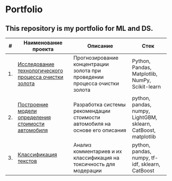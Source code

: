 # Portfolio

## This repository is my portfolio for ML and DS.

| #    | Наименование проекта                | Описание                                                     | Стек|
| ---- | ------------------------------------------------------------ | ------------------------------------------------------------ | ------------------------------------------------------------ |
| 1.   | [Исследование технологического процесса очистки золота](https://github.com/aq2003/Portfolio/tree/main/) | Прогнозирование концентрации золота при проведении процесса очистки золота | Python, Pandas, Matplotlib, NumPy, Scikit-learn |
| 2.   | [Построение модели определения стоимости автомобиля](https://github.com/aq2003/Portfolio/tree/main/Taxi%20Service) | Разработка системы рекомендации стоимости автомобиля на основе его описания | python, pandas, numpy, LightGBM, sklearn, CatBoost, matplotlib |
| 3.   | [Классификация текстов](https://github.com/aq2003/Portfolio/tree/main/Analyzing%20Texts) | Анализ комментариев и их классификация на токсичность для модерации | python, pandas, numpy, tf-idf, sklearn, CatBoost |
